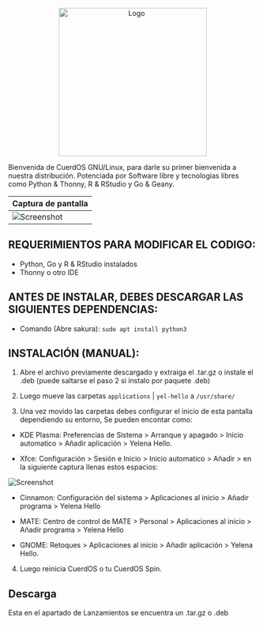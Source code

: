 <!-- Logo -->
<p align="center">
  <img src="/img/logo.png" alt="Logo" width="300" height="300">
</p>

Bienvenida de CuerdOS GNU/Linux, para darle su primer bienvenida a nuestra distribución. Potenciada por Software libre y tecnologias libres como Python &amp; Thonny, R &amp; RStudio y Go &amp; Geany.

| Captura de pantalla |
| ------------------ |
| ![Screenshot](/img/screenshot.png) |

## REQUERIMIENTOS PARA MODIFICAR EL CODIGO:

- Python, Go y R & RStudio instalados
- Thonny o otro IDE

## ANTES DE INSTALAR, DEBES DESCARGAR LAS SIGUIENTES DEPENDENCIAS:

- Comando (Abre sakura): `sudo apt install python3`

## INSTALACIÓN (MANUAL):

1. Abre el archivo previamente descargado y extraiga el .tar.gz o instale el .deb (puede saltarse el paso 2 si instalo por paquete .deb)

2. Luego mueve las carpetas `applications` | `yel-hello` a `/usr/share/`

3. Una vez movido las carpetas debes configurar el inicio de esta pantalla dependiendo su entorno, Se pueden encontar como:

- KDE Plasma: Preferencias de Sistema > Arranque y apagado > Inicio automatico > Añadir aplicación > Yelena Hello.

- Xfce: Configuración > Sesión e Inicio > Inicio automatico > Añadir > en la siguiente captura llenas estos espacios:

![Screenshot](/img/xfce_ri.png)

- Cinnamon: Configuración del sistema > Aplicaciones al inicio > Añadir programa > Yelena Hello

- MATE: Centro de control de MATE > Personal > Aplicaciones al inicio > Añadir programa > Yelena Hello

- GNOME: Retoques > Aplicaciones al inicio > Añadir aplicación > Yelena Hello.

4. Luego reinicia CuerdOS o tu CuerdOS Spin.

## Descarga
Esta en el apartado de Lanzamientos se encuentra un .tar.gz o .deb

